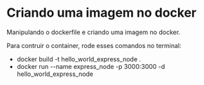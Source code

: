 
# Criando uma imagem no docker

Manipulando o dockerfile e criando uma imagem no docker.

Para contruir o container, rode esses comandos no terminal:

- docker build -t hello_world_express_node .
- docker run --name express_node -p 3000:3000 -d hello_world_express_node